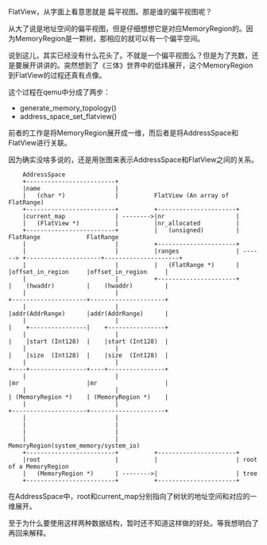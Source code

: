 FlatView，从字面上看意思就是 扁平视图。那是谁的偏平视图呢？

从大了说是地址空间的偏平视图，但是仔细想想它是对应MemoryRegion的。因为MemoryRegion是一颗树，那相应的就可以有一个偏平空间。

说到这儿，其实已经没有什么花头了。不就是一个偏平视图么？但是为了充数，还是要展开讲讲的。突然想到了《三体》世界中的低纬展开，这个MemoryRegion到FlatView的过程还真有点像。

这个过程在qemu中分成了两步：

  * generate_memory_topology()
  * address_space_set_flatview()

前者的工作是将MemoryRegion展开成一维，而后者是将AddressSpace和FlatView进行关联。

因为确实没啥多说的，还是用张图来表示AddressSpace和FlatView之间的关系。

```
    AddressSpace               
    +-------------------------+
    |name                     |
    |   (char *)              |          FlatView (An array of FlatRange)
    +-------------------------+          +----------------------+
    |current_map              | -------->|nr                    |
    |   (FlatView *)          |          |nr_allocated          |
    +-------------------------+          |   (unsigned)         |         FlatRange             FlatRange
    |                         |          +----------------------+         
    |                         |          |ranges                | ------> +---------------------+---------------------+
    |                         |          |   (FlatRange *)      |         |offset_in_region     |offset_in_region     |
    |                         |          +----------------------+         |    (hwaddr)         |    (hwaddr)         |
    |                         |                                           +---------------------+---------------------+
    |                         |                                           |addr(AddrRange)      |addr(AddrRange)      |
    |                         |                                           |    +----------------|    +----------------+
    |                         |                                           |    |start (Int128)  |    |start (Int128)  |
    |                         |                                           |    |size  (Int128)  |    |size  (Int128)  |
    |                         |                                           +----+----------------+----+----------------+
    |                         |                                           |mr                   |mr                   |
    |                         |                                           | (MemoryRegion *)    | (MemoryRegion *)    |
    |                         |                                           +---------------------+---------------------+
    |                         |
    |                         |
    |                         |
    |                         |          MemoryRegion(system_memory/system_io)
    +-------------------------+          +----------------------+
    |root                     |          |                      | root of a MemoryRegion
    |   (MemoryRegion *)      | -------->|                      | tree
    +-------------------------+          +----------------------+
```

在AddressSpace中，root和current_map分别指向了树状的地址空间和对应的一维展开。

至于为什么要使用这样两种数据结构，暂时还不知道这样做的好处。等我想明白了再回来解释。
